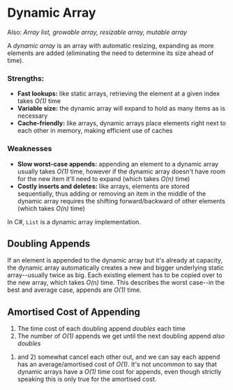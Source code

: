 # Dynamic Array
Also: _Array list, growable array, resizable array, mutable array_

A _dynamic array_ is an array with automatic resizing, expanding as more elements are added (eliminating the need to determine its size ahead of time). 

### Strengths:
- **Fast lookups:** like static arrays, retrieving the element at a given index takes _O(1)_ time
- **Variable size:** the dynamic array will expand to hold as many items as is necessary
- **Cache-friendly:** like arrays, dynamic arrays place elements right next to each other in memory, making efficient use of caches

### Weaknesses
- **Slow worst-case appends:** appending an element to a dynamic array usually takes _O(1)_ time, however if the dynamic array doesn't have room for the new item it'll need to expand (which takes _O(n)_ time)
- **Costly inserts and deletes:** like arrays, elements are stored sequentially, thus adding or removing an item in the middle of the dynamic array requires the shifting forward/backward of other elements (which takes _O(n)_ time)

In C#, `List` is a dynamic array implementation.

## Doubling Appends
If an element is appended to the dynamic array but it's already at capacity, the dynamic array automatically creates a new and bigger underlying static array--usually twice as big. Each existing element has to be copied over to the new array, which takes _O(n)_ time. This describes the worst case--in the best and average case, appends are _O(1)_ time.

## Amortised Cost of Appending
1. The time cost of each doubling append _doubles_ each time
2. The number of _O(1)_ appends we get until the next doubling append _also doubles_

1) and 2) somewhat cancel each other out, and we can say each append has an average/amortised cost of _O(1)_. It's not uncommon to say that dynamic arrays have a _O(1)_ time cost for appends, even though strictly speaking this is only true for the amortised cost.